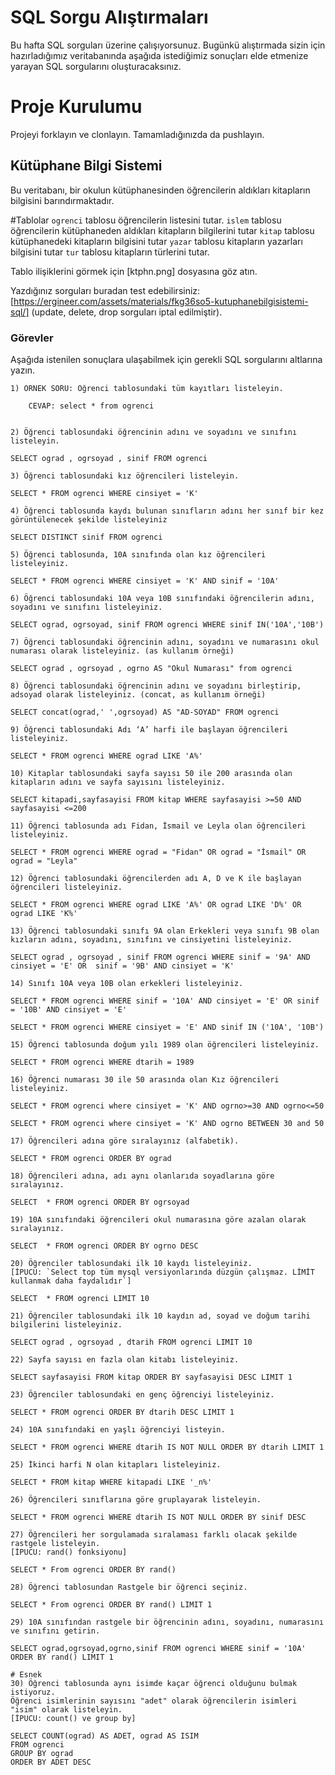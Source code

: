 # SQL Sorgu Alıştırmaları

Bu hafta SQL sorguları üzerine çalışıyorsunuz. Bugünkü alıştırmada sizin için hazırladığımız veritabanında aşağıda istediğimiz sonuçları elde etmenize yarayan SQL sorgularını oluşturacaksınız.

# Proje Kurulumu

Projeyi forklayın ve clonlayın. Tamamladığınızda da pushlayın.

## Kütüphane Bilgi Sistemi

Bu veritabanı, bir okulun kütüphanesinden öğrencilerin aldıkları kitapların bilgisini barındırmaktadır.

#Tablolar
`ogrenci` tablosu öğrencilerin listesini tutar.
`islem` tablosu öğrencilerin kütüphaneden aldıkları kitapların bilgilerini tutar
`kitap` tablosu kütüphanedeki kitapların bilgisini tutar
`yazar` tablosu kitapların yazarları bilgisini tutar
`tur` tablosu kitapların türlerini tutar.

Tablo ilişiklerini görmek için [ktphn.png] dosyasına göz atın.

Yazdığınız sorguları buradan test edebilirsiniz: [https://ergineer.com/assets/materials/fkg36so5-kutuphanebilgisistemi-sql/] (update, delete, drop sorguları iptal edilmiştir).

### Görevler

Aşağıda istenilen sonuçlara ulaşabilmek için gerekli SQL sorgularını altlarına yazın.

    1) ÖRNEK SORU: Öğrenci tablosundaki tüm kayıtları listeleyin.

    	CEVAP: select * from ogrenci


    2) Öğrenci tablosundaki öğrencinin adını ve soyadını ve sınıfını listeleyin.

    SELECT ograd , ogrsoyad , sinif FROM ogrenci

    3) Öğrenci tablosundaki kız öğrencileri listeleyin.

    SELECT * FROM ogrenci WHERE cinsiyet = 'K'

    4) Öğrenci tablosunda kaydı bulunan sınıfların adını her sınıf bir kez görüntülenecek şekilde listeleyiniz

    SELECT DISTINCT sinif FROM ogrenci

    5) Öğrenci tablosunda, 10A sınıfında olan kız öğrencileri listeleyiniz.

    SELECT * FROM ogrenci WHERE cinsiyet = 'K' AND sinif = '10A'

    6) Öğrenci tablosundaki 10A veya 10B sınıfındaki öğrencilerin adını, soyadını ve sınıfını listeleyiniz.

    SELECT ograd, ogrsoyad, sinif FROM ogrenci WHERE sinif IN('10A','10B')

    7) Öğrenci tablosundaki öğrencinin adını, soyadını ve numarasını okul numarası olarak listeleyiniz. (as kullanım örneği)

    SELECT ograd , ogrsoyad , ogrno AS "Okul Numarası" from ogrenci

    8) Öğrenci tablosundaki öğrencinin adını ve soyadını birleştirip, adsoyad olarak listeleyiniz. (concat, as kullanım örneği)

    SELECT concat(ograd,' ',ogrsoyad) AS "AD-SOYAD" FROM ogrenci

    9) Öğrenci tablosundaki Adı ‘A’ harfi ile başlayan öğrencileri listeleyiniz.

    SELECT * FROM ogrenci WHERE ograd LIKE 'A%'

    10) Kitaplar tablosundaki sayfa sayısı 50 ile 200 arasında olan kitapların adını ve sayfa sayısını listeleyiniz.

    SELECT kitapadi,sayfasayisi FROM kitap WHERE sayfasayisi >=50 AND sayfasayisi <=200

    11) Öğrenci tablosunda adı Fidan, İsmail ve Leyla olan öğrencileri listeleyiniz.

    SELECT * FROM ogrenci WHERE ograd = "Fidan" OR ograd = "İsmail" OR ograd = "Leyla"

    12) Öğrenci tablosundaki öğrencilerden adı A, D ve K ile başlayan öğrencileri listeleyiniz.

    SELECT * FROM ogrenci WHERE ograd LIKE 'A%' OR ograd LIKE 'D%' OR ograd LIKE 'K%'

    13) Öğrenci tablosundaki sınıfı 9A olan Erkekleri veya sınıfı 9B olan kızların adını, soyadını, sınıfını ve cinsiyetini listeleyiniz.

    SELECT ograd , ogrsoyad , sinif FROM ogrenci WHERE sinif = '9A' AND cinsiyet = 'E' OR  sinif = '9B' AND cinsiyet = 'K'

    14) Sınıfı 10A veya 10B olan erkekleri listeleyiniz.

    SELECT * FROM ogrenci WHERE sinif = '10A' AND cinsiyet = 'E' OR sinif = '10B' AND cinsiyet = 'E'

    SELECT * FROM ogrenci WHERE cinsiyet = 'E' AND sinif IN ('10A', '10B')

    15) Öğrenci tablosunda doğum yılı 1989 olan öğrencileri listeleyiniz.

    SELECT * FROM ogrenci WHERE dtarih = 1989

    16) Öğrenci numarası 30 ile 50 arasında olan Kız öğrencileri listeleyiniz.

    SELECT * FROM ogrenci where cinsiyet = 'K' AND ogrno>=30 AND ogrno<=50

    SELECT * FROM ogrenci where cinsiyet = 'K' AND ogrno BETWEEN 30 and 50

    17) Öğrencileri adına göre sıralayınız (alfabetik).

    SELECT * FROM ogrenci ORDER BY ograd

    18) Öğrencileri adına, adı aynı olanlarıda soyadlarına göre sıralayınız.

    SELECT  * FROM ogrenci ORDER BY ogrsoyad

    19) 10A sınıfındaki öğrencileri okul numarasına göre azalan olarak sıralayınız.

    SELECT  * FROM ogrenci ORDER BY ogrno DESC

    20) Öğrenciler tablosundaki ilk 10 kaydı listeleyiniz.
    [İPUCU: `Select top tüm mysql versiyonlarında düzgün çalışmaz. LİMİT kullanmak daha faydalıdır`]

    SELECT  * FROM ogrenci LIMIT 10

    21) Öğrenciler tablosundaki ilk 10 kaydın ad, soyad ve doğum tarihi bilgilerini listeleyiniz.

    SELECT ograd , ogrsoyad , dtarih FROM ogrenci LIMIT 10

    22) Sayfa sayısı en fazla olan kitabı listeleyiniz.

    SELECT sayfasayisi FROM kitap ORDER BY sayfasayisi DESC LIMIT 1

    23) Öğrenciler tablosundaki en genç öğrenciyi listeleyiniz.

    SELECT * FROM ogrenci ORDER BY dtarih DESC LIMIT 1

    24) 10A sınıfındaki en yaşlı öğrenciyi listeyin.

    SELECT * FROM ogrenci WHERE dtarih IS NOT NULL ORDER BY dtarih LIMIT 1

    25) İkinci harfi N olan kitapları listeleyiniz.

    SELECT * FROM kitap WHERE kitapadi LIKE '_n%'

    26) Öğrencileri sınıflarına göre gruplayarak listeleyin.

    SELECT * FROM ogrenci WHERE dtarih IS NOT NULL ORDER BY sinif DESC

    27) Öğrencileri her sorgulamada sıralaması farklı olacak şekilde rastgele listeleyin.
    [İPUCU: rand() fonksiyonu]

    SELECT * From ogrenci ORDER BY rand()

    28) Öğrenci tablosundan Rastgele bir öğrenci seçiniz.

    SELECT * From ogrenci ORDER BY rand() LIMIT 1

    29) 10A sınıfından rastgele bir öğrencinin adını, soyadını, numarasını ve sınıfını getirin.

    SELECT ograd,ogrsoyad,ogrno,sinif FROM ogrenci WHERE sinif = '10A' ORDER BY rand() LIMIT 1

    # Esnek
    30) Öğrenci tablosunda aynı isimde kaçar öğrenci olduğunu bulmak istiyoruz.
    Öğrenci isimlerinin sayısını "adet" olarak öğrencilerin isimleri "isim" olarak listeleyin.
    [İPUCU: count() ve group by]

    SELECT COUNT(ograd) AS ADET, ograd AS ISIM
    FROM ogrenci
    GROUP BY ograd
    ORDER BY ADET DESC
